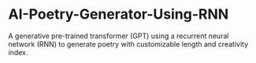 # AI-Poetry-Generator-Using-RNN
A generative pre-trained transformer (GPT) using a recurrent neural network (RNN) to generate poetry with customizable length and creativity index. 
